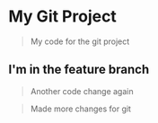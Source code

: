 # My Git Project

> My code for the git project

## I'm in the feature branch

> Another code change again

> Made more changes for git